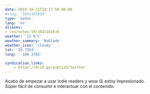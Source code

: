 ```yaml
---
date: 2019-10-31T18:17:50-06:00
#slug: '1031181634'
type: 'notes'
lang: 'es'
aliases:
- /es/notes/19/1031181634
weather: '13.6°C'
weather_summary: 'Nublado'
weather_icon: 'cloudy'
lat: '25.7354'
long: '-100.3782'

syndication_links:
    - https://brid.gy/publish/twitter
---
```

Acabo de empezar a usar indie readers y wow 😮 estoy impresionado. Súper fácil de consumir e interactuar con el contenido.
